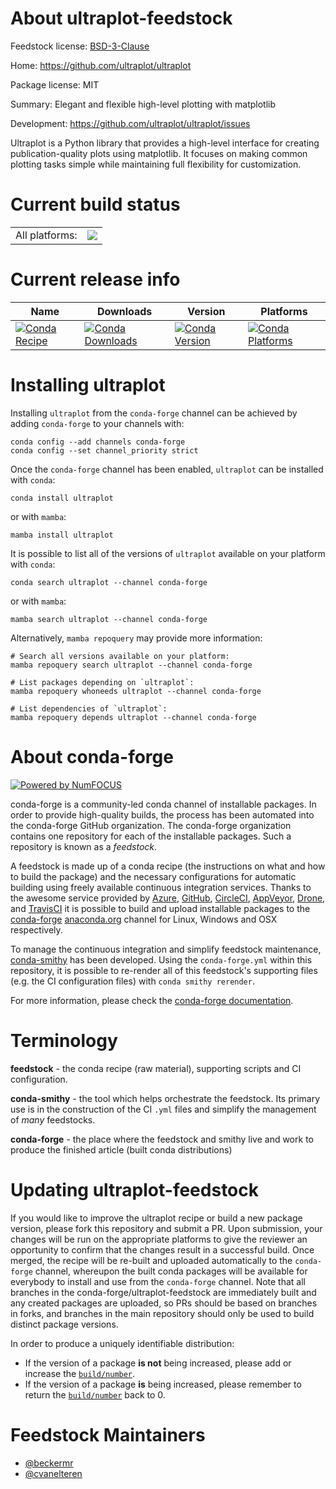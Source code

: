 About ultraplot-feedstock
=========================

Feedstock license: [BSD-3-Clause](https://github.com/conda-forge/ultraplot-feedstock/blob/main/LICENSE.txt)

Home: https://github.com/ultraplot/ultraplot

Package license: MIT

Summary: Elegant and flexible high-level plotting with matplotlib

Development: https://github.com/ultraplot/ultraplot/issues

Ultraplot is a Python library that provides a high-level interface for creating
publication-quality plots using matplotlib. It focuses on making common plotting
tasks simple while maintaining full flexibility for customization.


Current build status
====================


<table><tr><td>All platforms:</td>
    <td>
      <a href="https://dev.azure.com/conda-forge/feedstock-builds/_build/latest?definitionId=24557&branchName=main">
        <img src="https://dev.azure.com/conda-forge/feedstock-builds/_apis/build/status/ultraplot-feedstock?branchName=main">
      </a>
    </td>
  </tr>
</table>

Current release info
====================

| Name | Downloads | Version | Platforms |
| --- | --- | --- | --- |
| [![Conda Recipe](https://img.shields.io/badge/recipe-ultraplot-green.svg)](https://anaconda.org/conda-forge/ultraplot) | [![Conda Downloads](https://img.shields.io/conda/dn/conda-forge/ultraplot.svg)](https://anaconda.org/conda-forge/ultraplot) | [![Conda Version](https://img.shields.io/conda/vn/conda-forge/ultraplot.svg)](https://anaconda.org/conda-forge/ultraplot) | [![Conda Platforms](https://img.shields.io/conda/pn/conda-forge/ultraplot.svg)](https://anaconda.org/conda-forge/ultraplot) |

Installing ultraplot
====================

Installing `ultraplot` from the `conda-forge` channel can be achieved by adding `conda-forge` to your channels with:

```
conda config --add channels conda-forge
conda config --set channel_priority strict
```

Once the `conda-forge` channel has been enabled, `ultraplot` can be installed with `conda`:

```
conda install ultraplot
```

or with `mamba`:

```
mamba install ultraplot
```

It is possible to list all of the versions of `ultraplot` available on your platform with `conda`:

```
conda search ultraplot --channel conda-forge
```

or with `mamba`:

```
mamba search ultraplot --channel conda-forge
```

Alternatively, `mamba repoquery` may provide more information:

```
# Search all versions available on your platform:
mamba repoquery search ultraplot --channel conda-forge

# List packages depending on `ultraplot`:
mamba repoquery whoneeds ultraplot --channel conda-forge

# List dependencies of `ultraplot`:
mamba repoquery depends ultraplot --channel conda-forge
```


About conda-forge
=================

[![Powered by
NumFOCUS](https://img.shields.io/badge/powered%20by-NumFOCUS-orange.svg?style=flat&colorA=E1523D&colorB=007D8A)](https://numfocus.org)

conda-forge is a community-led conda channel of installable packages.
In order to provide high-quality builds, the process has been automated into the
conda-forge GitHub organization. The conda-forge organization contains one repository
for each of the installable packages. Such a repository is known as a *feedstock*.

A feedstock is made up of a conda recipe (the instructions on what and how to build
the package) and the necessary configurations for automatic building using freely
available continuous integration services. Thanks to the awesome service provided by
[Azure](https://azure.microsoft.com/en-us/services/devops/), [GitHub](https://github.com/),
[CircleCI](https://circleci.com/), [AppVeyor](https://www.appveyor.com/),
[Drone](https://cloud.drone.io/welcome), and [TravisCI](https://travis-ci.com/)
it is possible to build and upload installable packages to the
[conda-forge](https://anaconda.org/conda-forge) [anaconda.org](https://anaconda.org/)
channel for Linux, Windows and OSX respectively.

To manage the continuous integration and simplify feedstock maintenance,
[conda-smithy](https://github.com/conda-forge/conda-smithy) has been developed.
Using the ``conda-forge.yml`` within this repository, it is possible to re-render all of
this feedstock's supporting files (e.g. the CI configuration files) with ``conda smithy rerender``.

For more information, please check the [conda-forge documentation](https://conda-forge.org/docs/).

Terminology
===========

**feedstock** - the conda recipe (raw material), supporting scripts and CI configuration.

**conda-smithy** - the tool which helps orchestrate the feedstock.
                   Its primary use is in the construction of the CI ``.yml`` files
                   and simplify the management of *many* feedstocks.

**conda-forge** - the place where the feedstock and smithy live and work to
                  produce the finished article (built conda distributions)


Updating ultraplot-feedstock
============================

If you would like to improve the ultraplot recipe or build a new
package version, please fork this repository and submit a PR. Upon submission,
your changes will be run on the appropriate platforms to give the reviewer an
opportunity to confirm that the changes result in a successful build. Once
merged, the recipe will be re-built and uploaded automatically to the
`conda-forge` channel, whereupon the built conda packages will be available for
everybody to install and use from the `conda-forge` channel.
Note that all branches in the conda-forge/ultraplot-feedstock are
immediately built and any created packages are uploaded, so PRs should be based
on branches in forks, and branches in the main repository should only be used to
build distinct package versions.

In order to produce a uniquely identifiable distribution:
 * If the version of a package **is not** being increased, please add or increase
   the [``build/number``](https://docs.conda.io/projects/conda-build/en/latest/resources/define-metadata.html#build-number-and-string).
 * If the version of a package **is** being increased, please remember to return
   the [``build/number``](https://docs.conda.io/projects/conda-build/en/latest/resources/define-metadata.html#build-number-and-string)
   back to 0.

Feedstock Maintainers
=====================

* [@beckermr](https://github.com/beckermr/)
* [@cvanelteren](https://github.com/cvanelteren/)

